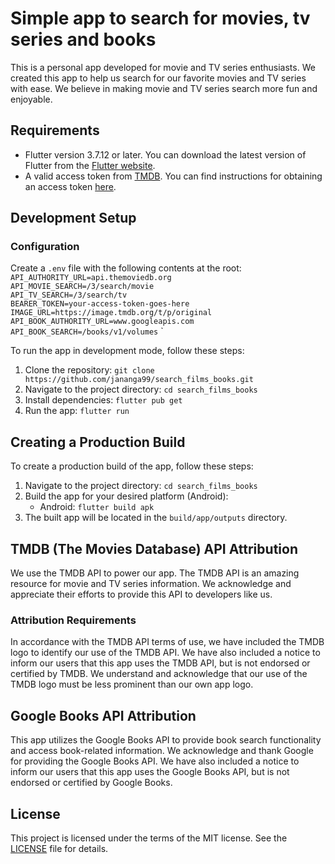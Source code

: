 # Simple app to search for movies, tv series and books

This is a personal app developed for movie and TV series enthusiasts. We created this app to help us search for our favorite movies and TV series with ease. We believe in making movie and TV series search more fun and enjoyable.

## Requirements

- Flutter version 3.7.12 or later. You can download the latest version of Flutter from the [Flutter website](https://flutter.dev/docs/get-started/install).
- A valid access token from [TMDB](https://www.themoviedb.org/). You can find instructions for obtaining an access token [here](https://www.themoviedb.org/settings/api).

## Development Setup

### Configuration

Create a `.env` file with the following contents at the root:    
`API_AUTHORITY_URL=api.themoviedb.org`          
`API_MOVIE_SEARCH=/3/search/movie`            
`API_TV_SEARCH=/3/search/tv`             
`BEARER_TOKEN=your-access-token-goes-here`            
`IMAGE_URL=https://image.tmdb.org/t/p/original`  
`API_BOOK_AUTHORITY_URL=www.googleapis.com`       
`API_BOOK_SEARCH=/books/v1/volumes`     `

To run the app in development mode, follow these steps:

1. Clone the repository: `git clone https://github.com/jananga99/search_films_books.git`
2. Navigate to the project directory: `cd search_films_books`
3. Install dependencies: `flutter pub get`
4. Run the app: `flutter run`

## Creating a Production Build

To create a production build of the app, follow these steps:

1. Navigate to the project directory: `cd search_films_books`
2. Build the app for your desired platform (Android):
    - Android: `flutter build apk`
3. The built app will be located in the `build/app/outputs` directory.

## TMDB (The Movies Database) API Attribution

We use the TMDB API to power our app. The TMDB API is an amazing resource for movie and TV series information. We acknowledge and appreciate their efforts to provide this API to developers like us.

### Attribution Requirements

In accordance with the TMDB API terms of use, we have included the TMDB logo to identify our use of the TMDB API. We have also included a notice to inform our users that this app uses the TMDB API, but is not endorsed or certified by TMDB. We understand and acknowledge that our use of the TMDB logo must be less prominent than our own app logo.

## Google Books API Attribution
This app utilizes the Google Books API to provide book search functionality and access book-related information. We acknowledge and thank Google for providing the Google Books API. We have also included a notice to inform our users that this app uses the Google Books API, but is not endorsed or certified by Google Books.

## License

This project is licensed under the terms of the MIT license. See the [LICENSE](https://github.com/jananga99/search_films_books/blob/readme/LICENSE) file for details.

